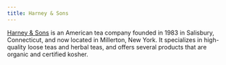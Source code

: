 ```yaml
---
title: Harney & Sons
---
```


[Harney & Sons](https://www.harney.com/) is an American tea company founded in 1983 in Salisbury, Connecticut, and now located in Millerton, New York. It specializes in high-quality loose teas and herbal teas, and offers several products that are organic and certified kosher.

